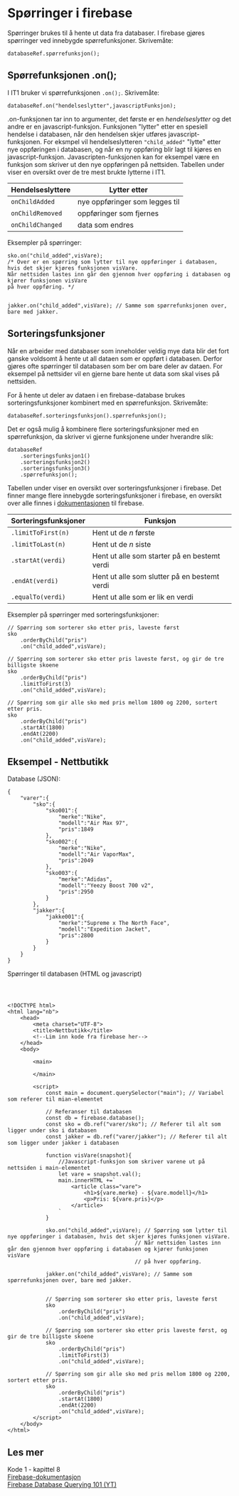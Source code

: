 # Spørringer i firebase

Spørringer brukes til å hente ut data fra databaser.
I firebase gjøres spørringer ved innebygde spørrefunksjoner.
Skrivemåte:
~~~~
databaseRef.spørrefunksjon();
~~~~

## Spørrefunksjonen .on();

I IT1 bruker vi spørrefunksjonen ``.on();``.
Skrivemåte:
~~~~
databaseRef.on("hendelseslytter",javascriptFunksjon);
~~~~

.on-funksjonen tar inn to argumenter, det første er en *hendelseslytter* og det andre er en javascript-funksjon.
Funksjonen "lytter" etter en spesiell hendelse i databasen, når den hendelsen skjer utføres javascript-funksjonen.
For eksmpel vil hendelseslytteren ``"child_added"`` "lytte" etter nye oppføringen i databasen, og når en ny oppføring blir lagt til kjøres en javascript-funksjon.
Javascripten-funksjonen kan for eksempel være en funksjon som skriver ut den nye oppføringen på nettsiden.
Tabellen under viser en oversikt over de tre mest brukte lytterne i IT1.

|Hendelseslyttere|Lytter etter|
|--------------------|--------|
|``onChildAdded``    |nye oppføringer som legges til|
|``onChildRemoved``|oppføringer som fjernes|
|``onChildChanged``|data som endres|

Eksempler på spørringer:
~~~~
sko.on("child_added",visVare); 
/* Over er en spørring som lytter til nye oppføringer i databasen, hvis det skjer kjøres funksjonen visVare.
Når nettsiden lastes inn går den gjennom hver oppføring i databasen og kjører funksjonen visVare
på hver oppføring. */

            
jakker.on("child_added",visVare); // Samme som spørrefunksjonen over, bare med jakker.
~~~~

## Sorteringsfunksjoner

Når en arbeider med databaser som inneholder veldig mye data blir det fort ganske voldsomt å hente ut all dataen som er oppført i databasen.
Derfor gjøres ofte spørringer til databasen som ber om bare deler av dataen.
For eksempel på nettsider vil en gjerne bare hente ut data som skal vises på nettsiden.

For å hente ut deler av dataen i en firebase-database brukes sorteringsfunksjoner kombinert med en spørrefunksjon.
Skrivemåte:
~~~~~
databaseRef.sorteringsfunksjon().spørrefunksjon();
~~~~~
Det er også mulig å kombinere flere sorteringsfunksjoner med en spørrefunksjon, da skriver vi gjerne funksjonene under hverandre slik:
~~~~~
databaseRef
    .sorteringsfunksjon1()
    .sorteringsfunksjon2()
    .sorteringsfunksjon3()
    .spørrefunksjon();
~~~~~~

Tabellen under viser en oversikt over sorteringsfunksjoner i firebase.
Det finner mange flere innebygde sorteringsfunksjoner i firebase, en oversikt over alle finnes i [dokumentasjonen](https://firebase.google.com/docs/reference/android/com/google/firebase/database/Query) til firebase.

|Sorteringsfunksjoner|Funksjon|
|--------------------|--------|
|``.limitToFirst(n)``    |Hent ut de *n* første|
|``.limitToLast(n)``     |Hent ut de *n* siste|
|``.startAt(verdi)``|Hent ut alle som starter på en bestemt verdi|
|``.endAt(verdi)``|Hent ut alle som slutter på en bestemt verdi|
|``.equalTo(verdi)``|Hent ut alle som er lik en verdi|

Eksempler på spørringer med sorteringsfunksjoner:
~~~~~
// Spørring som sorterer sko etter pris, laveste først
sko
    .orderByChild("pris")
    .on("child_added",visVare);

// Spørring som sorterer sko etter pris laveste først, og gir de tre billigste skoene 
sko
    .orderByChild("pris")
    .limitToFirst(3)
    .on("child_added",visVare);

// Spørring som gir alle sko med pris mellom 1800 og 2200, sortert etter pris.
sko
    .orderByChild("pris")
    .startAt(1800)
    .endAt(2200)
    .on("child_added",visVare);
~~~~~

## Eksempel - Nettbutikk

Database (JSON):
~~~~
{
    "varer":{
        "sko":{
            "sko001":{
                "merke":"Nike",
                "modell":"Air Max 97",
                "pris":1849
            },
            "sko002":{
                "merke":"Nike",
                "modell":"Air VaporMax",
                "pris":2049
            },
            "sko003":{
                "merke":"Adidas",
                "modell":"Yeezy Boost 700 v2",
                "pris":2950
            }
        },
        "jakker":{
            "jakke001":{
                "merke":"Supreme x The North Face",
                "modell":"Expedition Jacket",
                "pris":2800
            }
        }
    }
}
~~~~

Spørringer til databasen (HTML og javascript)
~~~~



<!DOCTYPE html>
<html lang="nb">
    <head>
        <meta charset="UTF-8">
        <title>Nettbutikk</title>
        <!--Lim inn kode fra firebase her-->
    </head>
    <body>
        
        <main>
            
        </main>

        <script>
            const main = document.querySelector("main"); // Variabel som referer til mian-elementet

            // Referanser til databasen
            const db = firebase.database();
            const sko = db.ref("varer/sko"); // Referer til alt som ligger under sko i databasen
            const jakker = db.ref("varer/jakker"); // Referer til alt som ligger under jakker i databasen

            function visVare(snapshot){
                //Javascript-funksjon som skriver varene ut på nettsiden i main-elementet
                let vare = snapshot.val();
                main.innerHTML +=`
                    <article class="vare">
                        <h1>${vare.merke} - ${vare.modell}</h1>
                        <p>Pris: ${vare.pris}</p>
                    </article>
                `
            }

            sko.on("child_added",visVare); // Spørring som lytter til nye oppføringer i databasen, hvis det skjer kjøres funksjonen visVare.
                                        // Når nettsiden lastes inn går den gjennom hver oppføring i databasen og kjører funksjonen visVare
                                        // på hver oppføring.
            
            jakker.on("child_added",visVare); // Samme som spørrefunksjonen over, bare med jakker.


            // Spørring som sorterer sko etter pris, laveste først
            sko
                .orderByChild("pris")
                .on("child_added",visVare);

            // Spørring som sorterer sko etter pris laveste først, og gir de tre billigste skoene 
            sko
                .orderByChild("pris")
                .limitToFirst(3)
                .on("child_added",visVare);

            // Spørring som gir alle sko med pris mellom 1800 og 2200, sortert etter pris.
            sko
                .orderByChild("pris")
                .startAt(1800)
                .endAt(2200)
                .on("child_added",visVare);
        </script>
    </body>
</html>
~~~~


## Les mer
Kode 1 - kapittel 8  
[Firebase-dokumentasjon](https://firebase.google.com/docs/reference/android/com/google/firebase/database/package-summary)  
[Firebase Database Querying 101 (YT)](https://www.youtube.com/watch?v=3WTQZV5-roY&list=PLl-K7zZEsYLlP-k-RKFa7RyNPa9_wCH2s&index=3)  